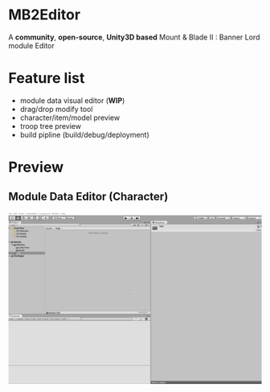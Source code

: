 # MB2Editor
A **community**, **open-source**, **Unity3D based** Mount &amp; Blade II : Banner Lord module Editor

# Feature list
- module data visual editor (**WIP**)
- drag/drop modify tool
- character/item/model preview
- troop tree preview
- build pipline (build/debug/deployment)

# Preview
## Module Data Editor (Character)
![Module Data Editor Preview](Preview/character.gif)